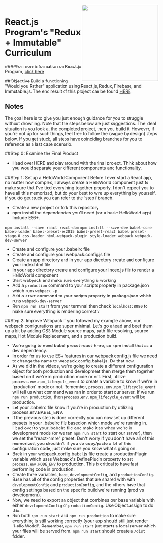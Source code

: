 <img src="http://www.reactjsprogram.com/images/reactjsprogram-500.png" width="250" align="right">

React.js Program's "Redux + Immutable" Curriculum
========

####For more information on React.js Program, [click here](http://reactjsprogram.com)

##Objective
Build a functioning "Would you Rather" application using React.js, Redux, Firebase, and Immutable.js. The end result of this project can be found [HERE](http://www.reactjsprogram.com/Redux-Immutable-Project).

## Notes
The goal here is to give you just enough guidance for you to struggle without drowning. Note that the steps below are just suggestions. The ideal situation is you look at the completed project, then you build it. However, if you're not up for such things, feel free to follow the (vague by design) steps below. If you get stuck, all steps have coinciding branches for you to reference as a last case scenario.

##Step 0: Examine the Final Product
 * Head over [HERE](http://www.reactjsprogram.com/Redux-Immutable-Project) and play around with the final project. Think about how you would separate your different components and functionality.

##Step 1: Set up a HelloWorld Component
Before I ever start a React app, no matter how complex, I always create a HelloWorld component just to make sure that I've tied everything together properly. I don't expect you to have all this memorized, but do your best to wire up everything by yourself. If you do get stuck you can refer to the 'step1' branch.

 * Create a new project or fork this repository
 * npm install the dependencies you'll need (for a basic HelloWorld app). Include ES6+.

  ```npm install --save react react-dom```
  ```npm install --save-dev babel-core babel-loader babel-preset-es2015 babel-preset-react babel-preset-stage-0 css-loader html-webpack-plugin style-loader webpack webpack-dev-server```

 * Create and configure your .babelrc file
 * Create and configure your webpack.config.js file
 * Create an app directory and in your app directory create and configure your index.html file
 * In your app directory create and configure your index.js file to render a HelloWorld component
 * Start webpack and make sure everything is working
 * Add a `production` command to your scripts property in package.json which runs `webpack -p`
 * Add a `start` command to your scripts property in package.json which runs `webpack-dev-server`
 * Run `npm run start` from your terminal then check `localhost:8080` to make sure everything is rendering correctly

##Step 2: Improve Webpack
If you followed my example above, our webpack configurations are super minimal. Let's go ahead and beef them up a bit by adding CSS Module source maps, path file resolving, source maps, Hot Module Replacement, and a production build.

 * We're going to need babel-preset-react-hmre, so npm install that as a dev dependency.
 * In order for us to use ES+ features in our webpack.config.js file we need to change the name to webpack.config.babel.js. Do that now.
 * As we did in the videos, we're going to create a different configuration object for both production and development then merge them together based on if we're in production mode or not. First, utilize `process.env.npm_lifecycle_event` to create a variable to know if we're in 'production' mode or not. Remember, `process.env.npm_lifecycle_event` will tell us what command was ran in order to start our server. If we run `npm run production`, then `process.env.npm_lifecycle_event` will be production.
 * Let your .babelrc file know if you're in production by utilizing process.env.BABEL_ENV.
 * If the previous step is done correctly you can now set up different presets in your .babelrc file based on which mode we're running in. Head over to your .babelrc file and make it so when we're in development mode (or we ran `npm run start` to start our server), then we set the "react-hmre" preset. Don't worry if you don't have all of this memorized, you shouldn't, if you do copy/paste a lot of this configuration code, just make sure you know what's going on.
 * Back in your webpack.config.babel.js file create a productionPlugin variable which uses Webpack's DefinePlugin property to set `process.env.NODE_ENV` to production. This is critical to have fast performing code in production.
 * Create three variables, `base`, `developmentConfig`, and `productionConfig`. Base has all of the config properties that are shared with with `developmentConfig` and `productionConfig`, and the others have that config settings based on the specific build we're running (prod vs development).
 * Now, we need to export an object that combines our base variable with either `developmentConfig` or `productionConfig`. Use Object.assign to do this.
 * Run both `npm run start` and `npm run production` to make sure everything is still working correctly (your app should still just render 'Hello World!'. Remember, `npm run start` just starts a local server which your files will be served from. `npm run start` should create a `/dist` folder.